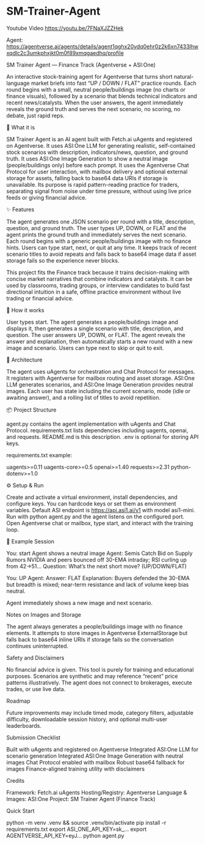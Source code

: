 # SM-Trainer-Agent

Youtube Video
https://youtu.be/7FNaXJZZHek


Agent: https://agentverse.ai/agents/details/agent1qghx20vdq0ehr0z2k6xn7433lhwxqdlc2c3umkphxjkt0m0f89xmqgaedhq/profile

SM Trainer Agent — Finance Track (Agentverse + ASI:One)

An interactive stock-training agent for Agentverse that turns short natural-language market briefs into fast “UP / DOWN / FLAT” practice rounds. Each round begins with a small, neutral people/buildings image (no charts or finance visuals), followed by a scenario that blends technical indicators and recent news/catalysts. When the user answers, the agent immediately reveals the ground truth and serves the next scenario, no scoring, no debate, just rapid reps.

🚀 What it is

SM Trainer Agent is an AI agent built with Fetch.ai uAgents and registered on Agentverse. It uses ASI:One LLM for generating realistic, self-contained stock scenarios with description, indicators/news, question, and ground truth. It uses ASI:One Image Generation to show a neutral image (people/buildings only) before each prompt. It uses the Agentverse Chat Protocol for user interaction, with mailbox delivery and optional external storage for assets, falling back to base64 data URIs if storage is unavailable. Its purpose is rapid pattern-reading practice for traders, separating signal from noise under time pressure, without using live price feeds or giving financial advice.

✨ Features

The agent generates one JSON scenario per round with a title, description, question, and ground truth. The user types UP, DOWN, or FLAT and the agent prints the ground truth and immediately serves the next scenario. Each round begins with a generic people/buildings image with no finance hints. Users can type start, next, or quit at any time. It keeps track of recent scenario titles to avoid repeats and falls back to base64 image data if asset storage fails so the experience never blocks.

This project fits the Finance track because it trains decision-making with concise market narratives that combine indicators and catalysts. It can be used by classrooms, trading groups, or interview candidates to build fast directional intuition in a safe, offline practice environment without live trading or financial advice.

🧠 How it works

User types start. The agent generates a people/buildings image and displays it, then generates a single scenario with title, description, and question. The user answers UP, DOWN, or FLAT. The agent reveals the answer and explanation, then automatically starts a new round with a new image and scenario. Users can type next to skip or quit to exit.

🧩 Architecture

The agent uses uAgents for orchestration and Chat Protocol for messages. It registers with Agentverse for mailbox routing and asset storage. ASI:One LLM generates scenarios, and ASI:One Image Generation provides neutral images. Each user has state including the current scenario, mode (idle or awaiting answer), and a rolling list of titles to avoid repetition.

📦 Project Structure

agent.py contains the agent implementation with uAgents and Chat Protocol. requirements.txt lists dependencies including uagents, openai, and requests. README.md is this description. .env is optional for storing API keys.

requirements.txt example:

uagents>=0.11 uagents-core>=0.5 openai>=1.40 requests>=2.31 python-dotenv>=1.0

⚙️ Setup & Run

Create and activate a virtual environment, install dependencies, and configure keys. You can hardcode keys or set them as environment variables. Default ASI endpoint is https://api.asi1.ai/v1 with model asi1-mini. Run with python agent.py and the agent listens on the configured port. Open Agentverse chat or mailbox, type start, and interact with the training loop.

💬 Example Session

You: start Agent shows a neutral image Agent: Semis Catch Bid on Supply Rumors NVIDIA and peers bounced off 30-EMA intraday; RSI curling up from 42→51… Question: What’s the next short move? (UP/DOWN/FLAT)

You: UP Agent: Answer: FLAT Explanation: Buyers defended the 30-EMA but breadth is mixed; near-term resistance and lack of volume keep bias neutral.

Agent immediately shows a new image and next scenario.

Notes on Images and Storage

The agent always generates a people/buildings image with no finance elements. It attempts to store images in Agentverse ExternalStorage but falls back to base64 inline URIs if storage fails so the conversation continues uninterrupted.

Safety and Disclaimers

No financial advice is given. This tool is purely for training and educational purposes. Scenarios are synthetic and may reference “recent” price patterns illustratively. The agent does not connect to brokerages, execute trades, or use live data.

Roadmap

Future improvements may include timed mode, category filters, adjustable difficulty, downloadable session history, and optional multi-user leaderboards.

Submission Checklist

Built with uAgents and registered on Agentverse Integrated ASI:One LLM for scenario generation Integrated ASI:One Image Generation with neutral images Chat Protocol enabled with mailbox Robust base64 fallback for images Finance-aligned training utility with disclaimers

Credits

Framework: Fetch.ai uAgents Hosting/Registry: Agentverse Language & Images: ASI:One Project: SM Trainer Agent (Finance Track)

Quick Start

python -m venv .venv && source .venv/bin/activate pip install -r requirements.txt export ASI_ONE_API_KEY=sk_... export AGENTVERSE_API_KEY=eyJ... python agent.py
